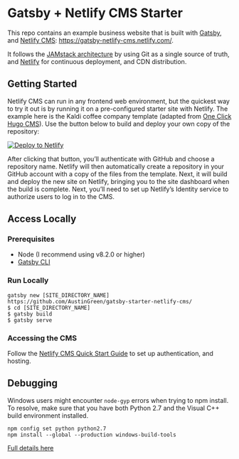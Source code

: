 # Gatsby + Netlify CMS Starter

This repo contains an example business website that is built with [Gatsby](https://www.gatsbyjs.org/), and [Netlify CMS](netlifycms.org): https://gatsby-netlify-cms.netlify.com/.

It follows the [JAMstack architecture](https://jamstack.org) by using Git as a single source of truth, and [Netlify](netlify.com) for continuous deployment, and CDN distribution.

## Getting Started

Netlify CMS can run in any frontend web environment, but the quickest way to try it out is by running it on a pre-configured starter site with Netlify. The example here is the Kaldi coffee company template (adapted from [One Click Hugo CMS](https://github.com/netlify-templates/one-click-hugo-cms)). Use the button below to build and deploy your own copy of the repository:

<a href="https://app.netlify.com/start/deploy?repository=https://github.com/AustinGreen/gatsby-starter-netlify-cms&amp;stack=cms"><img src="https://www.netlify.com/img/deploy/button.svg" alt="Deploy to Netlify"></a>

After clicking that button, you’ll authenticate with GitHub and choose a repository name. Netlify will then automatically create a repository in your GitHub account with a copy of the files from the template. Next, it will build and deploy the new site on Netlify, bringing you to the site dashboard when the build is complete. Next, you’ll need to set up Netlify’s Identity service to authorize users to log in to the CMS.

## Access Locally

### Prerequisites

- Node (I recommend using v8.2.0 or higher)
- [Gatsby CLI](https://www.gatsbyjs.org/docs/)

### Run Locally
```
gatsby new [SITE_DIRECTORY_NAME] https://github.com/AustinGreen/gatsby-starter-netlify-cms/
$ cd [SITE_DIRECTORY_NAME]
$ gatsby build
$ gatsby serve
```

### Accessing the CMS
Follow the [Netlify CMS Quick Start Guide](https://www.netlifycms.org/docs/quick-start/#authentication) to set up authentication, and hosting.

## Debugging
Windows users might encounter ```node-gyp``` errors when trying to npm install.
To resolve, make sure that you have both Python 2.7 and the Visual C++ build environment installed.
```
npm config set python python2.7
npm install --global --production windows-build-tools
```

[Full details here](https://www.npmjs.com/package/node-gyp 'NPM node-gyp page')
